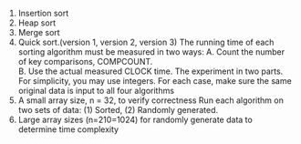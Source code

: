 1. Insertion sort 
2. Heap sort 
3. Merge sort 
4. Quick sort.(version 1, version 2, version 3) 
The running time of each sorting algorithm must be measured in two ways: 
A. Count the number of key comparisons, COMPCOUNT.  
B. Use the actual measured CLOCK time. 
The experiment in two parts. 
For simplicity, you may use integers. For each case, make sure the same original data is input to all four algorithms 
1. A small array size, n = 32, to verify correctness Run each algorithm on two sets of data: (1) Sorted, (2) Randomly generated. 
2. Large array sizes (n=210=1024) for randomly generate data to determine time complexity
